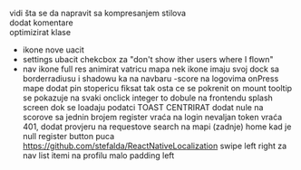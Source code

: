 vidi šta se da napravit sa kompresanjem stilova <br>
dodat komentare <br>
optimizirat klase <br>
- ikone nove uacit
- settings ubacit chekcbox za "don't show ither users where I flown"
- nav ikone full res
animirat vatricu
mapa nek ikone imaju svoj dock sa borderradiusu i shadowu ka na navbaru
-score na logovima
onPress mape dodat pin
stopericu fiksat tak osta ce se pokrenit on mount
tooltip se pokazuje na svaki onclick
integer to dobule na frontendu
splash screen dok se loadaju podatci
TOAST CENTRIRAT
dodat nule na scorove sa jednin brojem
register vraća na login
nevaljan token vraća 401, dodat provjeru na requestove
search na mapi (zadnje)
home kad je null
register button puca
https://github.com/stefalda/ReactNativeLocalization
swipe left right za nav
list itemi na profilu malo padding left